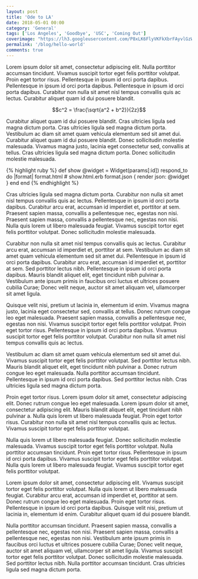 ```yaml
---
layout: post
title: 'Ode to LA'
date: 2018-05-01 00:00
category: 'General'
tags: ['Los Angeles', 'Goodbye', 'USC', 'Coming Out']
coverimage: "https://lh3.googleusercontent.com/P8xLK6FlyVKFkXbrFAyvlGzWeOk3ZFL9H0vjQZslk6NR42W_tpzjh-GGtmXjLJchAwGZ5b75oIHeC7BICLb91UXQo6jgsVjbrnLPxeKRsJoy7O99bDb6ELkNrfPJ_eHtGSIcTTveKPti63XB1C84AZngK4GJ29J0_vCWl68TJ9bYbnZNVxfqhC8zTL7wO4d_uJ9YMEY8k4jr2TlT5q6jBwj8U3lrnu7LAd8UCQvGoOmUIuNRBxoOHz53wOHH3qtrtW4OPnIQKPl61zF2Lgpt698p0bYeT5ZvAOxRk1tdmRTfYjRD07XBWj7F9p4TRAXi9aAl1YeUa1wVaA4_gkUzqQvoeWa6GywDU9_Z1RLcp41-fa_QtvOHrfcheEfDFhPUJxVei3LS4hy_aIAzKe68EDwGfNYClpJSR7trO1eliJQbbUPqQDE7WVsN_NUWIV3Q-t-qTft6K3zTa_rnslszLOAkybli7xbS5G8ujJSvEPSqEjQu2_v_YD3MGuW9Igbc_bEJdV-w4TKc4RfAn0ELoTmaTVBG8zVjv289fUp9TIn3f8bl9rsA960ejNCMru58fuFMCYjuD0caKaqhC-1RjvEwhkG3rvOrVic-qIXB=w2774-h1560-no"
permalink: '/blog/hello-world'
comments: true
---
```


Lorem ipsum dolor sit amet, consectetur adipiscing elit. Nulla porttitor accumsan tincidunt. Vivamus suscipit tortor eget felis porttitor volutpat. Proin eget tortor risus. Pellentesque in ipsum id orci porta dapibus. Pellentesque in ipsum id orci porta dapibus. Pellentesque in ipsum id orci porta dapibus. Curabitur non nulla sit amet nisl tempus convallis quis ac lectus. Curabitur aliquet quam id dui posuere blandit.

$$c^2 = \frac{\sqrt{a^2 + b^2}}{2z}$$

<!--more-->

Curabitur aliquet quam id dui posuere blandit. Cras ultricies ligula sed magna dictum porta. Cras ultricies ligula sed magna dictum porta. Vestibulum ac diam sit amet quam vehicula elementum sed sit amet dui. Curabitur aliquet quam id dui posuere blandit. Donec sollicitudin molestie malesuada. Vivamus magna justo, lacinia eget consectetur sed, convallis at tellus. Cras ultricies ligula sed magna dictum porta. Donec sollicitudin molestie malesuada.

{% highlight ruby %}
def show
  @widget = Widget(params[:id])
  respond_to do |format|
    format.html # show.html.erb
    format.json { render json: @widget }
  end
end
{% endhighlight %}

Cras ultricies ligula sed magna dictum porta. Curabitur non nulla sit amet nisl tempus convallis quis ac lectus. Pellentesque in ipsum id orci porta dapibus. Curabitur arcu erat, accumsan id imperdiet et, porttitor at sem. Praesent sapien massa, convallis a pellentesque nec, egestas non nisi. Praesent sapien massa, convallis a pellentesque nec, egestas non nisi. Nulla quis lorem ut libero malesuada feugiat. Vivamus suscipit tortor eget felis porttitor volutpat. Donec sollicitudin molestie malesuada.

Curabitur non nulla sit amet nisl tempus convallis quis ac lectus. Curabitur arcu erat, accumsan id imperdiet et, porttitor at sem. Vestibulum ac diam sit amet quam vehicula elementum sed sit amet dui. Pellentesque in ipsum id orci porta dapibus. Curabitur arcu erat, accumsan id imperdiet et, porttitor at sem. Sed porttitor lectus nibh. Pellentesque in ipsum id orci porta dapibus. Mauris blandit aliquet elit, eget tincidunt nibh pulvinar a. Vestibulum ante ipsum primis in faucibus orci luctus et ultrices posuere cubilia Curae; Donec velit neque, auctor sit amet aliquam vel, ullamcorper sit amet ligula.

Quisque velit nisi, pretium ut lacinia in, elementum id enim. Vivamus magna justo, lacinia eget consectetur sed, convallis at tellus. Donec rutrum congue leo eget malesuada. Praesent sapien massa, convallis a pellentesque nec, egestas non nisi. Vivamus suscipit tortor eget felis porttitor volutpat. Proin eget tortor risus. Pellentesque in ipsum id orci porta dapibus. Vivamus suscipit tortor eget felis porttitor volutpat. Curabitur non nulla sit amet nisl tempus convallis quis ac lectus.

Vestibulum ac diam sit amet quam vehicula elementum sed sit amet dui. Vivamus suscipit tortor eget felis porttitor volutpat. Sed porttitor lectus nibh. Mauris blandit aliquet elit, eget tincidunt nibh pulvinar a. Donec rutrum congue leo eget malesuada. Nulla porttitor accumsan tincidunt. Pellentesque in ipsum id orci porta dapibus. Sed porttitor lectus nibh. Cras ultricies ligula sed magna dictum porta.

Proin eget tortor risus. Lorem ipsum dolor sit amet, consectetur adipiscing elit. Donec rutrum congue leo eget malesuada. Lorem ipsum dolor sit amet, consectetur adipiscing elit. Mauris blandit aliquet elit, eget tincidunt nibh pulvinar a. Nulla quis lorem ut libero malesuada feugiat. Proin eget tortor risus. Curabitur non nulla sit amet nisl tempus convallis quis ac lectus. Vivamus suscipit tortor eget felis porttitor volutpat.

Nulla quis lorem ut libero malesuada feugiat. Donec sollicitudin molestie malesuada. Vivamus suscipit tortor eget felis porttitor volutpat. Nulla porttitor accumsan tincidunt. Proin eget tortor risus. Pellentesque in ipsum id orci porta dapibus. Vivamus suscipit tortor eget felis porttitor volutpat. Nulla quis lorem ut libero malesuada feugiat. Vivamus suscipit tortor eget felis porttitor volutpat.

Lorem ipsum dolor sit amet, consectetur adipiscing elit. Vivamus suscipit tortor eget felis porttitor volutpat. Nulla quis lorem ut libero malesuada feugiat. Curabitur arcu erat, accumsan id imperdiet et, porttitor at sem. Donec rutrum congue leo eget malesuada. Proin eget tortor risus. Pellentesque in ipsum id orci porta dapibus. Quisque velit nisi, pretium ut lacinia in, elementum id enim. Curabitur aliquet quam id dui posuere blandit.

Nulla porttitor accumsan tincidunt. Praesent sapien massa, convallis a pellentesque nec, egestas non nisi. Praesent sapien massa, convallis a pellentesque nec, egestas non nisi. Vestibulum ante ipsum primis in faucibus orci luctus et ultrices posuere cubilia Curae; Donec velit neque, auctor sit amet aliquam vel, ullamcorper sit amet ligula. Vivamus suscipit tortor eget felis porttitor volutpat. Donec sollicitudin molestie malesuada. Sed porttitor lectus nibh. Nulla porttitor accumsan tincidunt. Cras ultricies ligula sed magna dictum porta.
